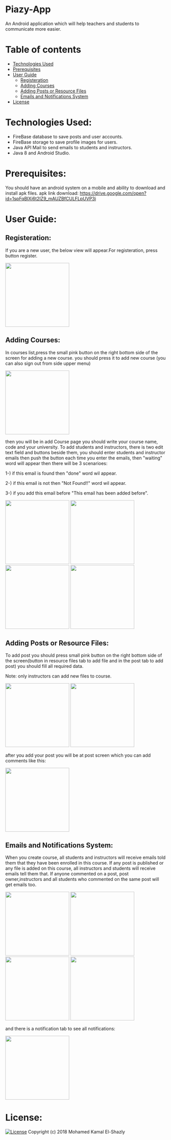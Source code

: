 # Piazy-App
 An Android application which will help teachers and students to communicate more easier.

Table of contents
=================

<!--ts-->
   * [Technologies Used](#technologies-used)
   * [Prerequisites](#prerequisites)
   * [User Guide](#user-guide)
      * [Registeration](#registeration)
      * [Adding Courses](#adding-courses)
      * [Adding Posts or Resource Files](#adding-posts-or-resource-files)
      * [Emails and Notifications System](#emails-and-notifications-system)
   * [License](#license)
<!--te-->

Technologies Used:
==================
- FireBase database to save posts and user accounts.
- FireBase storage to save profile images for users.
- Java API Mail to send emails to students and instructors.
- Java 8 and Android Studio. 

Prerequisites:
=============
You should have an android system on a mobile and ability to download and install apk files.
apk link download:
https://drive.google.com/open?id=1spFqBIXi6t2IZ9_mAUZBfCULFLpUVP3i

User Guide:
===========

Registeration:
--------------------
  
  If you are a new user, the below view will appear.For registeration, press button register. 

<img src="Images/Register.jpeg" width = "200">

Adding Courses:
--------------------
  
  In courses list,press the small pink button on the right bottom side of the screen for adding a new course. you should press    it to add new course (you can also sign out from side upper menu)

<img src="Images/courselistandsignout.jpeg" width = "200"> 


then you will be in add Course page you should write your course name, code and your university.
To add students and instructors, there is two edit text field and buttons beside them, you should enter students and instructor emails then push the button each time you enter the emails, then "waiting" word will appear then there will be 3 scenarioes:

1-) if this email is found  then "done" word wil appear.

2-) if this  email is not then "Not Found!!" word wil appear.

3-) if you add this email before "This email has been added before".


 <img src="Images/waitaddstudent.jpeg" width = "200"> <img src="Images/addstudent.jpeg" width = "200"> <img src="Images/notfoundstudent.jpeg" width = "200">  <img src="Images/hasbeenadded.jpeg" width = "200"> 

 
Adding Posts or Resource Files:
--------------------------------

  To add post you should press small pink button on the right bottom side of the screen(button in resource files tab to add file and in the post tab to add post) you should fill all required data.
 
 Note: only instructors can add new files to course.
 

 <img src="Images/addpost.jpeg" width = "200"> <img src="Images/addfile.jpeg" width = "200">
 
 after you add your post you will be at post screen which you can add comments like this:
 
  <img src="Images/studentpost.jpeg" width = "200">
  
  Emails and Notifications System:
  --------------------
  
  When you create course, all students and instructors will receive emails told them that they have been enrolled in this course. If any post is published or any file is added on this course, all instructors and students will receive emails tell them that.
  If anyone commented on a post, post owner,instructors and all  students who commented on the same post will get emails too.
  
<img src="Images/addfileemail.jpeg" width = "200">  <img src="Images/addcourseemail.jpeg" width = "200">  <img src="Images/instructoremailcomment.jpeg" width = "200">   <img src="Images/emailcomment.jpeg" width = "200"> 


and there is a notification tab to see all notifications:

<img src="Images/Notificationlist.jpeg" width = "200">


License:
=======

[![License](http://img.shields.io/:license-mit-blue.svg?style=flat-square)](http://badges.mit-license.org)
Copyright (c) 2018 Mohamed Kamal El-Shazly






